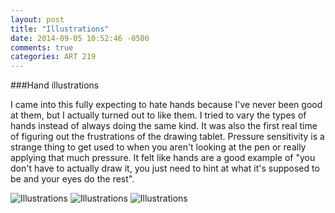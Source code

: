 ```yaml
---
layout: post
title: "Illustrations"
date: 2014-09-05 10:52:46 -0500
comments: true
categories: ART 219
---
```

###Hand illustrations

I came into this fully expecting to hate hands because I've never been good at them, but I actually turned out to like them.  I tried to vary the types of hands instead of always doing the same kind.  It was also the first real time of figuring out the frustrations of the drawing tablet.  Pressure sensitivity is a strange thing to get used to when you aren't looking at the pen or really applying that much pressure.  It felt like hands are a good example of "you don't have to actually draw it, you just need to hint at what it's supposed to be and your eyes do the rest".

![Illustrations](/images/posts/illustration-hands1.jpg "Illustrations")
![Illustrations](/images/posts/illustration-hands2.jpg "Illustrations")
![Illustrations](/images/posts/illustration-hands3.jpg "Illustrations")